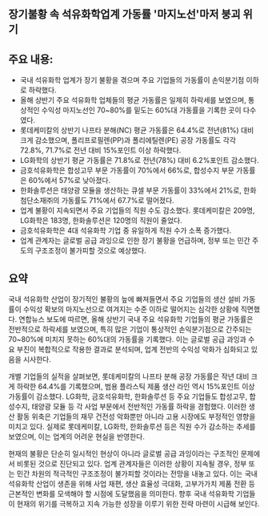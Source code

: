 ## 장기불황 속 석유화학업계 가동률 '마지노선'마저 붕괴 위기

## 주요 내용:
*   국내 석유화학 업계가 장기 불황을 겪으며 주요 기업들의 가동률이 손익분기점 이하로 하락했다.
*   올해 상반기 주요 석유화학 업체들의 평균 가동률은 일제히 하락세를 보였으며, 통상적인 수익성 마지노선인 70~80%를 밑도는 60%대 가동률을 기록한 곳이 다수였다.
*   롯데케미칼의 상반기 나프타 분해(NC) 평균 가동률은 64.4%로 전년(81%) 대비 크게 감소했으며, 폴리프로필렌(PP)과 폴리에틸렌(PE) 공장 가동률도 각각 72.8%, 71.7%로 전년 대비 15%포인트 이상 하락했다.
*   LG화학의 상반기 평균 가동률은 71.8%로 전년(78%) 대비 6.2%포인트 감소했다.
*   금호석유화학은 합성고무 부문 가동률이 70%에서 66%로, 합성수지 부문 가동률은 60%에서 57%로 낮아졌다.
*   한화솔루션은 태양광 모듈을 생산하는 큐셀 부문 가동률이 33%에서 21%로, 한화첨단소재㈜의 가동률도 71%에서 67.7%로 떨어졌다.
*   업계 불황이 지속되면서 주요 기업들의 직원 수도 감소했다. 롯데케미칼은 209명, LG화학은 183명, 한화솔루션은 120명의 직원이 줄었다.
*   금호석유화학은 4대 석유화학 기업 중 유일하게 직원 수가 소폭 증가했다.
*   업계 관계자는 글로벌 공급 과잉으로 인한 장기 불황을 언급하며, 정부 또는 민간 주도의 구조조정이 불가피할 것으로 예상했다.

## 요약
국내 석유화학 산업이 장기적인 불황의 늪에 빠져들면서 주요 기업들의 생산 설비 가동률이 수익성 확보의 마지노선으로 여겨지는 수준 이하로 떨어지는 심각한 상황에 직면했다. 연합뉴스 보도에 따르면, 올해 상반기 국내 주요 석유화학 기업들의 평균 가동률은 전반적으로 하락세를 보였으며, 특히 많은 기업이 통상적인 손익분기점으로 간주되는 70~80%에 미치지 못하는 60%대의 가동률을 기록했다. 이는 글로벌 공급 과잉과 수요 부진이 복합적으로 작용한 결과로 분석되며, 업계 전반의 수익성 악화가 심화되고 있음을 시사한다.

개별 기업들의 실적을 살펴보면, 롯데케미칼의 나프타 분해 공장 가동률은 작년 대비 크게 하락한 64.4%를 기록했으며, 범용 플라스틱 제품 생산 라인 역시 15%포인트 이상 가동률이 감소했다. LG화학, 금호석유화학, 한화솔루션 등 주요 기업들도 합성고무, 합성수지, 태양광 모듈 등 각 사업 부문에서 전반적인 가동률 하락을 경험했다. 이러한 생산 활동 위축은 기업들의 재무 건전성 악화뿐만 아니라 고용 시장에도 부정적인 영향을 미치고 있다. 실제로 롯데케미칼, LG화학, 한화솔루션 등은 직원 수가 감소하는 추세를 보였으며, 이는 업계의 어려운 현실을 반영한다.

현재의 불황은 단순히 일시적인 현상이 아니라 글로벌 공급 과잉이라는 구조적인 문제에서 비롯된 것으로 진단되고 있다. 업계 관계자들은 이러한 상황이 지속될 경우, 정부 또는 민간 차원의 적극적인 구조조정이 불가피할 것이라는 전망을 내놓고 있다. 이는 국내 석유화학 산업이 생존을 위해 사업 재편, 생산 효율성 극대화, 고부가가치 제품 전환 등 근본적인 변화를 모색해야 할 시점에 도달했음을 의미한다. 향후 국내 석유화학 기업들이 현재의 위기를 극복하고 지속 가능한 성장을 이루기 위한 전략 마련이 시급해 보인다.
